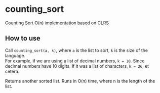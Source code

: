 # counting_sort
Counting Sort O(n) implementation based on CLRS

## How to use

Call `counting_sort(a, k)`, where `a` is the list to sort, `k` is the size of the language.   
For example, if we are using a list of decimal numbers, `k = 10`. Since decimal numbers have 10 digits. If it was a list of characters, `k = 26`, et cetera.

Returns another sorted list. Runs in O(n) time, where n is the length of the list.
